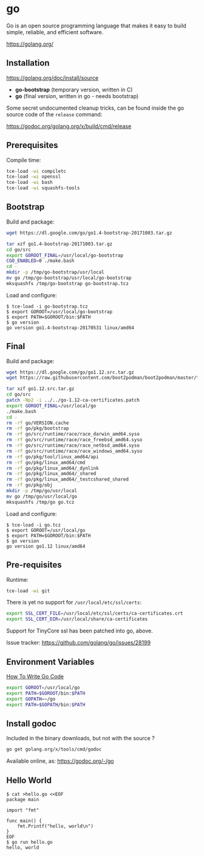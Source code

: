 # go

Go is an open source programming language that makes it easy to build simple, reliable, and efficient software.

https://golang.org/

## Installation

https://golang.org/doc/install/source

* **go-bootstrap** (temporary version, written in C)
* **go** (final version, written in go - needs bootstrap)

Some secret undocumented cleanup tricks, can be found inside the go source code of the `release` command:

https://godoc.org/golang.org/x/build/cmd/release

## Prerequisites

Compile time:

``` sh
tce-load -wi compiletc
tce-load -wi openssl
tce-load -wi bash
tce-load -wi squashfs-tools
```

## Bootstrap

Build and package:

``` sh
wget https://dl.google.com/go/go1.4-bootstrap-20171003.tar.gz

tar xzf go1.4-bootstrap-20171003.tar.gz
cd go/src
export GOROOT_FINAL=/usr/local/go-bootstrap
CGO_ENABLED=0 ./make.bash
cd -
mkdir -p /tmp/go-bootstrap/usr/local
mv go /tmp/go-bootstrap/usr/local/go-bootstrap
mksquashfs /tmp/go-bootstrap go-bootstrap.tcz
```

Load and configure:

``` console
$ tce-load -i go-bootstrap.tcz
$ export GOROOT=/usr/local/go-bootstrap
$ export PATH=$GOROOT/bin:$PATH
$ go version
go version go1.4-bootstrap-20170531 linux/amd64
```

## Final

Build and package:

``` sh
wget https://dl.google.com/go/go1.12.src.tar.gz
wget https://raw.githubusercontent.com/boot2podman/boot2podman/master/files/go-1.12-ca-certificates.patch

tar xzf go1.12.src.tar.gz
cd go/src
patch -Np2 -i ../../go-1.12-ca-certificates.patch
export GOROOT_FINAL=/usr/local/go
./make.bash
cd -
rm -rf go/VERSION.cache
rm -rf go/pkg/bootstrap
rm -rf go/src/runtime/race/race_darwin_amd64.syso
rm -rf go/src/runtime/race/race_freebsd_amd64.syso
rm -rf go/src/runtime/race/race_netbsd_amd64.syso
rm -rf go/src/runtime/race/race_windows_amd64.syso
rm -rf go/pkg/tool/linux_amd64/api
rm -rf go/pkg/linux_amd64/cmd
rm -rf go/pkg/linux_amd64/_dynlink
rm -rf go/pkg/linux_amd64/_shared
rm -rf go/pkg/linux_amd64/_testcshared_shared
rm -rf go/pkg/obj
mkdir -p /tmp/go/usr/local
mv go /tmp/go/usr/local/go
mksquashfs /tmp/go go.tcz
```

Load and configure:

``` console
$ tce-load -i go.tcz
$ export GOROOT=/usr/local/go
$ export PATH=$GOROOT/bin:$PATH
$ go version
go version go1.12 linux/amd64
```

## Pre-requisites

Runtime:

``` sh
tce-load -wi git
```

There is yet no support for `/usr/local/etc/ssl/certs`:

``` sh
export SSL_CERT_FILE=/usr/local/etc/ssl/certs/ca-certificates.crt
export SSL_CERT_DIR=/usr/local/share/ca-certificates
```

Support for TinyCore ssl has been patched into go, above.

Issue tracker: https://github.com/golang/go/issues/28199

## Environment Variables

[How To Write Go Code](https://golang.org/doc/code.html)

``` sh
export GOROOT=/usr/local/go
export PATH=$GOROOT/bin:$PATH
export GOPATH=~/go
export PATH=$GOPATH/bin:$PATH
```

## Install godoc

Included in the binary downloads, but not with the source ?

``` sh
go get golang.org/x/tools/cmd/godoc
```

Available online, as: https://godoc.org/-/go

## Hello World

``` console
$ cat >hello.go <<EOF
package main

import "fmt"

func main() {
	fmt.Printf("hello, world\n")
}
EOF
$ go run hello.go
hello, world
```
